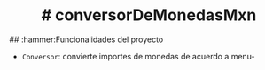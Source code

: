 <h1 align="center"># conversorDeMonedasMxn</h1>
## :hammer:Funcionalidades del proyecto

- `Conversor`: convierte importes de monedas de acuerdo a menu-
